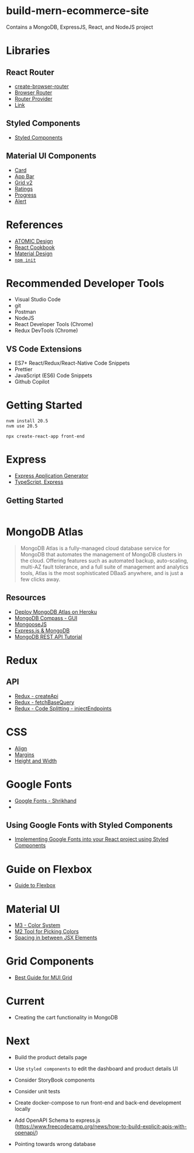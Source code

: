 # build-mern-ecommerce-site
Contains a MongoDB, ExpressJS, React, and NodeJS project

# Libraries

## React Router
- [create-browser-router](https://reactrouter.com/en/main/routers/)
- [Browser Router](https://reactrouter.com/en/main/router-components/browser-router)
- [Router Provider](https://reactrouter.com/en/main/routers/)
- [Link](https://reactrouter.com/en/main/components/link)

## Styled Components
- [Styled Components](https://styled-components.com/) 

## Material UI Components
- [Card](https://mui.com/material-ui/react-card/#primary-action)
- [App Bar](https://mui.com/material-ui/react-app-bar/)
- [Grid v2](https://mui.com/material-ui/react-grid2/)
- [Ratings](https://mui.com/material-ui/react-rating/)
- [Progress](https://mui.com/material-ui/react-progress/)
- [Alert](https://mui.com/material-ui/react-alert/)

# References
- [ATOMIC Design](https://medium.com/@janelle.wg/atomic-design-pattern-how-to-structure-your-react-application-2bb4d9ca5f97)
- [React Cookbook](https://learning.oreilly.com/library/view/react-cookbook/9781492085836/)
- [Material Design](https://m3.material.io/styles/color/dynamic-color/overview)
- [`npm init`](https://docs.npmjs.com/cli/v9/commands/npm-init)

# Recommended Developer Tools
- Visual Studio Code
- git
- Postman
- NodeJS
- React Developer Tools (Chrome)
- Redux DevTools (Chrome)

## VS Code Extensions
- ES7+ React/Redux/React-Native Code Snippets
- Prettier
- JavaScript (ES6) Code Snippets
- Github Copilot

# Getting Started
```
nvm install 20.5
nvm use 20.5
```

```
npx create-react-app front-end
```

# Express
- [Express Application Generator](https://expressjs.com/en/starter/generator.html)
- [TypeScript, Express](https://www.pullrequest.com/blog/intro-to-using-typescript-in-a-nodejs-express-project/)

## Getting Started
```

```

# MongoDB Atlas
> MongoDB Atlas is a fully-managed cloud database service for MongoDB that automates the management of MongoDB clusters in the cloud. Offering features such as automated backup, auto-scaling, multi-AZ fault tolerance, and a full suite of management and analytics tools, Atlas is the most sophisticated DBaaS anywhere, and is just a few clicks away.

## Resources
- [Deploy MongoDB Atlas on Heroku](https://www.mongodb.com/developer/products/atlas/use-atlas-on-heroku/)
- [MongoDB Compass - GUI](https://www.mongodb.com/products/compass)
- [MongooseJS](https://mongoosejs.com/)
- [Express.js & MongoDB](https://heynode.com/tutorial/process-user-login-form-expressjs/#:~:text=One%20way%20to%20accept%20user,server%20application%20to%20parse%20it.)
- [MongoDB REST API Tutorial](https://www.mongodb.com/languages/express-mongodb-rest-api-tutorial)

# Redux

## API
- [Redux - createApi](https://redux-toolkit.js.org/rtk-query/api/createApi)
- [Redux - fetchBaseQuery](https://redux-toolkit.js.org/rtk-query/api/fetchBaseQuery)
- [Redux - Code Splitting - injectEndpoints](https://redux-toolkit.js.org/rtk-query/usage/code-splitting)

# CSS
- [Align](https://www.w3schools.com/css/css_align.asp)
- [Margins](https://www.w3schools.com/css/css_margin.asp)
- [Height and Width](w3schools.com/css/css_dimension.asp)

# Google Fonts
- [Google Fonts - Shrikhand](https://fonts.google.com/specimen/Shrikhand/tester?query=shrik)
- []()

## Using Google Fonts with Styled Components
- [Implementing Google Fonts into your React project using Styled Components](https://medium.com/@zmommaerts/implementing-google-fonts-into-your-react-project-using-styled-components-25e7b80de02d)

# Guide on Flexbox
- [Guide to Flexbox](https://css-tricks.com/snippets/css/a-guide-to-flexbox/)

# Material UI
- [M3 - Color System](https://m3.material.io/styles/color/the-color-system/custom-colors)
- [M2 Tool for Picking Colors](https://m2.material.io/design/color/the-color-system.html#tools-for-picking-colors)
- [Spacing in between JSX Elements](https://bobbyhadz.com/blog/react-jsx-add-whitespace-between-elements)

# Grid Components
- [Best Guide for MUI Grid](https://www.copycat.dev/blog/material-ui-grid/)


# Current
- Creating the cart functionality in MongoDB

# Next
- Build the product details page
- Use `styled components` to edit the dashboard and product details UI
- Consider StoryBook components
- Consider unit tests
- Create docker-compose to run front-end and back-end development locally
- Add OpenAPI Schema to express.js (https://www.freecodecamp.org/news/how-to-build-explicit-apis-with-openapi/)

- Pointing towards wrong database
